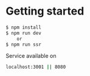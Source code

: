 Getting started
===============

```sh
$ npm install
$ npm run dev
    or
$ npm run ssr
```

Service available on

```sh
localhost:3001 || 8080
```